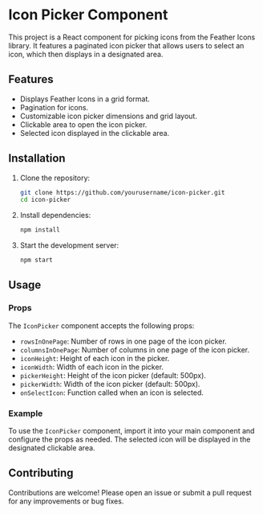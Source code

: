# Icon Picker Component

This project is a React component for picking icons from the Feather Icons library. It features a paginated icon picker that allows users to select an icon, which then displays in a designated area.

## Features

- Displays Feather Icons in a grid format.
- Pagination for icons.
- Customizable icon picker dimensions and grid layout.
- Clickable area to open the icon picker.
- Selected icon displayed in the clickable area.

## Installation

1. Clone the repository:
    ```bash
    git clone https://github.com/yourusername/icon-picker.git
    cd icon-picker
    ```

2. Install dependencies:
    ```bash
    npm install
    ```

3. Start the development server:
    ```bash
    npm start
    ```

## Usage

### Props

The `IconPicker` component accepts the following props:

- `rowsInOnePage`: Number of rows in one page of the icon picker.
- `columnsInOnePage`: Number of columns in one page of the icon picker.
- `iconHeight`: Height of each icon in the picker.
- `iconWidth`: Width of each icon in the picker.
- `pickerHeight`: Height of the icon picker (default: 500px).
- `pickerWidth`: Width of the icon picker (default: 500px).
- `onSelectIcon`: Function called when an icon is selected.

### Example

To use the `IconPicker` component, import it into your main component and configure the props as needed. The selected icon will be displayed in the designated clickable area.

## Contributing

Contributions are welcome! Please open an issue or submit a pull request for any improvements or bug fixes.


